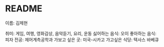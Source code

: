 # README
이름: 김제현

취미: 게임, 여행, 영화감상, 음악듣기, 요리, 운동
싫어하는 음식: 오이
좋아하는 음식: 피자
전공: 제어계측공학과
가보고 싶은 곳: 미국-시카고
가고싶은 식당: 텍사스 바베큐


